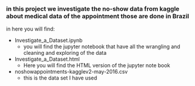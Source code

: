 ### in this project we investigate the no-show data from kaggle about medical data of the appointment those are done in Brazil

in here you will find:

<ul>
<li>
Investigate_a_Dataset.ipynb
<ul><li> you will find the jupyter notebook that have all the wrangling and cleaning and exploring of the data </li></ul>
</li>

<li>
Investigate_a_Dataset.html
<ul><li>Here you will find the HTML version of the jupyter note book</li></ul>
</li>

<li>noshowappointments-kagglev2-may-2016.csv
<ul><li>this is the data set I have used</li></ul>
</li>
</ul>
